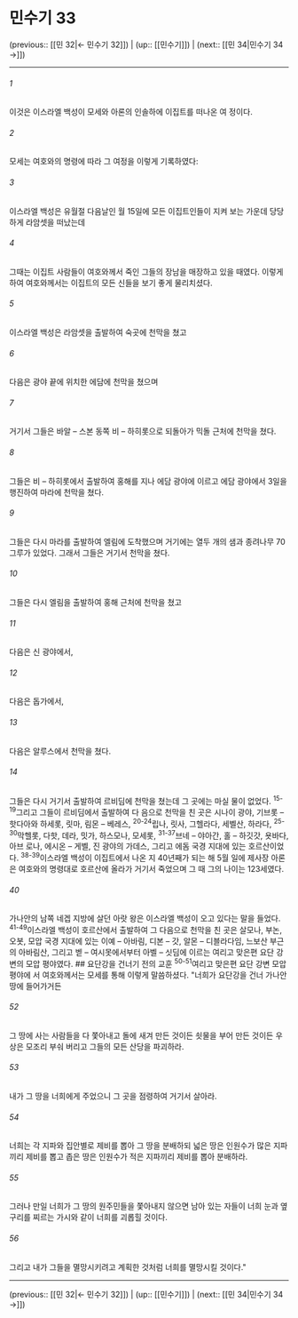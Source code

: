 # 민수기 33

(previous:: [[민 32|← 민수기 32]]) | (up:: [[민수기]]) | (next:: [[민 34|민수기 34 →]])

***




###### 1 

이것은 이스라엘 백성이 모세와 아론의 인솔하에 이집트를 떠나온 여 정이다. 



###### 2 

모세는 여호와의 명령에 따라 그 여정을 이렇게 기록하였다: 



###### 3 

이스라엘 백성은 유월절 다음날인 월 15일에 모든 이집트인들이 지켜 보는 가운데 당당하게 라암셋을 떠났는데 



###### 4 

그때는 이집트 사람들이 여호와께서 죽인 그들의 장남을 매장하고 있을 때였다. 이렇게 하여 여호와께서는 이집트의 모든 신들을 보기 좋게 물리치셨다. 



###### 5 

이스라엘 백성은 라암셋을 출발하여 숙곳에 천막을 쳤고 



###### 6 

다음은 광야 끝에 위치한 에담에 천막을 쳤으며 



###### 7 

거기서 그들은 바알 – 스본 동쪽 비 – 하히롯으로 되돌아가 믹돌 근처에 천막을 쳤다. 



###### 8 

그들은 비 – 하히롯에서 출발하여 홍해를 지나 에담 광야에 이르고 에담 광야에서 3일을 행진하여 마라에 천막을 쳤다. 



###### 9 

그들은 다시 마라를 출발하여 엘림에 도착했으며 거기에는 열두 개의 샘과 종려나무 70그루가 있었다. 그래서 그들은 거기서 천막을 쳤다. 



###### 10 

그들은 다시 엘림을 출발하여 홍해 근처에 천막을 쳤고 



###### 11 

다음은 신 광야에서, 



###### 12 

다음은 돕가에서, 



###### 13 

다음은 알루스에서 천막을 쳤다. 



###### 14 

그들은 다시 거기서 출발하여 르비딤에 천막을 쳤는데 그 곳에는 마실 물이 없었다. <sup class="versenum">15-19</sup>그리고 그들이 르비딤에서 출발하여 다 음으로 천막을 친 곳은 시나이 광야, 기브롯 – 핫다아와 하세롯, 릿마, 림몬 – 베레스, <sup class="versenum">20-24</sup>립나, 릿사, 그헬라다, 세벨산, 하라다, <sup class="versenum">25-30</sup>막헬롯, 다핫, 데라, 밋가, 하스모나, 모세롯, <sup class="versenum">31-37</sup>브네 – 야아간, 홀 – 하깃갓, 욧바다, 아브 로나, 에시온 – 게벨, 진 광야의 가데스, 그리고 에돔 국경 지대에 있는 호르산이었다. <sup class="versenum">38-39</sup>이스라엘 백성이 이집트에서 나온 지 40년째가 되는 해 5월 일에 제사장 아론은 여호와의 명령대로 호르산에 올라가 거기서 죽었으며 그 때 그의 나이는 123세였다. 



###### 40 

가나안의 남쪽 네겝 지방에 살던 아랏 왕은 이스라엘 백성이 오고 있다는 말을 들었다. <sup class="versenum">41-49</sup>이스라엘 백성이 호르산에서 출발하여 그 다음으로 천막을 친 곳은 살모나, 부논, 오봇, 모압 국경 지대에 있는 이예 – 아바림, 디본 – 갓, 알몬 – 디블라다임, 느보산 부근의 아바림산, 그리고 벧 – 여시못에서부터 아벨 – 싯딤에 이르는 여리고 맞은편 요단 강변의 모압 평야였다. ## 요단강을 건너기 전의 교훈 <sup class="versenum">50-51</sup>여리고 맞은편 요단 강변 모압 평야에 서 여호와께서는 모세를 통해 이렇게 말씀하셨다. "너희가 요단강을 건너 가나안 땅에 들어가거든 



###### 52 

그 땅에 사는 사람들을 다 쫓아내고 돌에 새겨 만든 것이든 쇳물을 부어 만든 것이든 우상은 모조리 부숴 버리고 그들의 모든 산당을 파괴하라. 



###### 53 

내가 그 땅을 너희에게 주었으니 그 곳을 점령하여 거기서 살아라. 



###### 54 

너희는 각 지파와 집안별로 제비를 뽑아 그 땅을 분배하되 넓은 땅은 인원수가 많은 지파끼리 제비를 뽑고 좁은 땅은 인원수가 적은 지파끼리 제비를 뽑아 분배하라. 



###### 55 

그러나 만일 너희가 그 땅의 원주민들을 쫓아내지 않으면 남아 있는 자들이 너희 눈과 옆구리를 찌르는 가시와 같이 너희를 괴롭힐 것이다. 



###### 56 

그리고 내가 그들을 멸망시키려고 계획한 것처럼 너희를 멸망시킬 것이다."

***

(previous:: [[민 32|← 민수기 32]]) | (up:: [[민수기]]) | (next:: [[민 34|민수기 34 →]])
